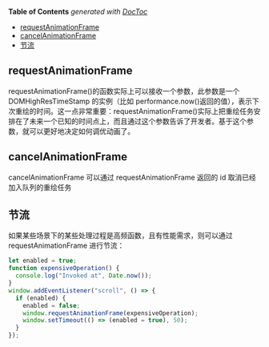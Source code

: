 <!-- START doctoc generated TOC please keep comment here to allow auto update -->
<!-- DON'T EDIT THIS SECTION, INSTEAD RE-RUN doctoc TO UPDATE -->
**Table of Contents**  *generated with [DocToc](https://github.com/thlorenz/doctoc)*

- [requestAnimationFrame](#requestanimationframe)
- [cancelAnimationFrame](#cancelanimationframe)
- [节流](#%E8%8A%82%E6%B5%81)

<!-- END doctoc generated TOC please keep comment here to allow auto update -->

## requestAnimationFrame

requestAnimationFrame()的函数实际上可以接收一个参数，此参数是一个 DOMHighResTimeStamp 的实例（比如 performance.now()返回的值），表示下次重绘的时间。这一点非常重要：requestAnimationFrame()实际上把重绘任务安排在了未来一个已知的时间点上，而且通过这个参数告诉了开发者。基于这个参数，就可以更好地决定如何调优动画了。

## cancelAnimationFrame

cancelAnimationFrame 可以通过 requestAnimationFrame 返回的 id 取消已经加入队列的重绘任务

## 节流

如果某些场景下的某些处理过程是高频函数，且有性能需求，则可以通过 requestAnimationFrame 进行节流：

```js
let enabled = true;
function expensiveOperation() {
  console.log("Invoked at", Date.now());
}
window.addEventListener("scroll", () => {
  if (enabled) {
    enabled = false;
    window.requestAnimationFrame(expensiveOperation);
    window.setTimeout(() => (enabled = true), 50);
  }
});
```
